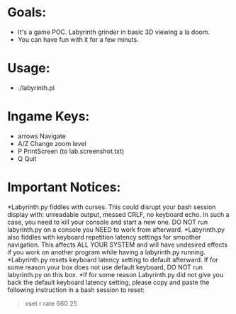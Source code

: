 Goals: 
======

* It's a game POC. Labyrinth grinder in basic 3D viewing a la doom.
* You can have fun with it for a few minuts.

Usage:
======
    
* ./labyrinth.pi

Ingame Keys:
============

* arrows	Navigate
* A/Z		Change zoom level
* P		PrintScreen (to lab.screenshot.txt)
* Q		Quit

Important Notices:
==================

*Labyrinth.py fiddles with curses. This could disrupt your bash session
display with: unreadable output, messed CRLF, no keyboard echo. In such a
case, you need to kill your console and start a new one. DO NOT run
labyrinth.py on a console you NEED to work from afterward.
*Labyrinth.py also fiddles with keyboard repetition latency settings for 
smoother navigation. This affects ALL YOUR SYSTEM and will have undesired 
effects if you work on another program while having a labyrinth.py running.
*Labyrinth.py resets keyboard latency setting to default afterward. If for 
some reason your box does not use default keyboard, DO NOT run labyrinth.py
on this box. 
*If for some reason Labyrinth.py did not give you back the default keyboard
latency setting, please copy and paste the following instruction in a bash
session to reset:
> xset r rate 660 25 

